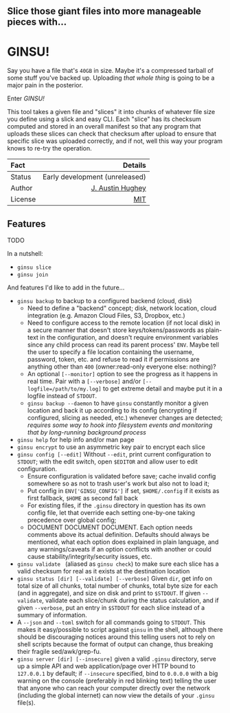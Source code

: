 ## Slice those giant files into more manageable pieces with...

# GINSU!

Say you have a file that's `40GB` in size. Maybe it's a compressed tarball of some stuff you've backed up. Uploading *that whole thing* is going to be a major pain in the posterior.

Enter *GINSU!*

This tool takes a given file and "slices" it into chunks of whatever file size you define using a slick and easy CLI. Each "slice" has its checksum computed and stored in an overall manifest so that any program that uploads these slices can check that checksum after upload to ensure that specific slice was uploaded correctly, and if not, well this way your program knows to re-try the operation.

| Fact | Details |
| :--- | ------: |
| Status | Early development (unreleased) |
| Author | [J. Austin Hughey](https://github.com/jaustinhughey) |
| License | [MIT](LICENSE) |

## Features

TODO

In a nutshell:

+ `ginsu slice`
+ `ginsu join`

And features I'd like to add in the future...

+ `ginsu backup` to backup to a configured backend (cloud, disk)
  + Need to define a "backend" concept; disk, network location, cloud integration (e.g. Amazon Cloud Files, S3, Dropbox, etc.)
  + Need to configure access to the remote location (if not local disk) in a secure manner that doesn't store keys/tokens/passwords as plain-text in the configuration, and doesn't require environment variables since any child process can read its parent process' `ENV`. Maybe tell the user to specify a file location containing the username, password, token, etc. and refuse to read it if permissions are anything other than `400` (owner:read-only everyone else: nothing)?
  + An optional `[--monitor]` option to see the progress as it happens in real time. Pair with a `[--verbose]` and/or `[--logfile=/path/to/my.log]` to get extreme detail and maybe put it in a logfile instead of `STDOUT`.
  + `ginsu backup --daemon` to have `ginsu` constantly monitor a given location and back it up according to its config (encrypting if configured, slicing as needed, etc.) whenever changes are detected; *requires some way to hook into filesystem events and monitoring that by long-running background process*
+ `ginsu help` for help info and/or man page
+ `ginsu encrypt` to use an asymmetric key pair to encrypt each slice
+ `ginsu config [--edit]` Without `--edit`, print current configuration to `STDOUT`; with the edit switch, open `$EDITOR` and allow user to edit configuration.
  + Ensure configuration is validated before save; cache invalid config somewhere so as not to trash user's work but also not to load it;
  + Put config in `ENV['GINSU_CONFIG']` if set, `$HOME/.config` if it exists as first fallback, `$HOME` as second fall back
  + For existing files, if the `.ginsu` directory in question has its own config file, let that override each setting one-by-one taking precedence over global config;
  + DOCUMENT DOCUMENT DOCUMENT. Each option needs comments above its actual definition. Defaults should always be mentioned, what each option does explained in plain language, and any warnings/caveats if an option conflicts with another or could cause stability/integrity/security issues, etc.
+ `ginsu validate ` (aliased as `ginsu check`) to make sure each slice has a valid checksum for real as it exists at the destination location
+ `ginsu status [dir] [--validate] [--verbose]` Given `dir`, get info on total size of all chunks, total number of chunks, total byte size for each (and in aggregate), and size on disk and print to `$STDOUT`. If given `--validate`, validate each slice/chunk during the status calculation, and if given `--verbose`, put an entry in `$STDOUT` for each slice instead of a summary of information.
+ A `--json` and `--toml` switch for all commands going to `STDOUT`. This makes it easy/possible to script against `ginsu` in the shell, although there should be discouraging notices around this telling users not to rely on shell scripts because the format of output can change, thus breaking their fragile sed/awk/grep-fu.
+ `ginsu server [dir] [--insecure]` given a valid `.ginsu` directory, serve up a simple API and web application/page over HTTP bound to `127.0.0.1` by default; if `--insecure` specified, bind to `0.0.0.0` with a big warning on the console (preferably in red blinking text) telling the user that anyone who can reach your computer directly over the network (including the global internet) can now view the details of your `.ginsu` file(s).
